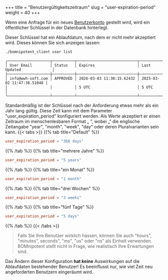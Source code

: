 +++
title = "Benutzergültigkeitszeitraum"
slug = "user-expiration-period"
weight = 40
+++

Wenn eine Anfrage für ein neues [Benutzerkonto](/de/client/basics/account-creation/) gestellt wird, wird ein öffentlicher Schlüssel in der Datenbank hinterlegt.

Dieser Schlüssel hat ein Ablaufdatum, nach dem er nicht mehr akzeptiert wird. Dieses können Sie sich anzeigen lassen:
```bash
./bomnipotent_client user list
```
``` {wrap="false" title="output"}
╭───────────────────┬──────────┬───────────────────────────┬───────────────────────────╮
│ User Email        │ Status   │ Expires                   │ Last Updated              │
├───────────────────┼──────────┼───────────────────────────┼───────────────────────────┤
│ info@wwh-soft.com │ APPROVED │ 2026-03-03 11:30:15.62432 │ 2025-03-02 11:47:38.51048 │
│                   │          │ 5 UTC                     │ 5 UTC                     │
╰───────────────────┴──────────┴───────────────────────────┴───────────────────────────╯
```

Standardmäßig ist der Schlüssel nach der Anforderung etwas mehr als ein Jahr lang gültig. Diese Zeit kann mit dem Parameter "user_expiration_period" konfiguriert werden. Als Werte akzeptiert er einen Zeitraum im menschenlesbaren Format „<Zahl> <Einheit>“, wobei „<Einheit>“ die englische Zeitangabe "year", "month", "week", "day" oder deren Pluralvarianten sein kann.
{{< tabs >}}
{{% tab title="Default" %}}
```toml
user_expiration_period = "366 days"
```
{{% /tab %}}
{{% tab title="mehrere Jahre" %}}
```toml
user_expiration_period = "5 years"
```
{{% /tab %}}
{{% tab title="ein Monat" %}}
```toml
user_expiration_period = "1 month"
```
{{% /tab %}}
{{% tab title="drei Wochen" %}}
```toml
user_expiration_period = "3 weeks"
```
{{% /tab %}}
{{% tab title="fünf Tage" %}}
```toml
user_expiration_period = "5 days"
```
{{% /tab %}}
{{< /tabs >}}

> Falls Sie Ihre Benutzer wirklich hassen, können Sie auch "hours", "minutes", seconds", "ms", "us" oder "ns" als Einheit verwenden. BOMnipotent stellt nicht in Frage, wie realistisch Ihre Erwartungen sind.

Das Ändern dieser Konfiguration **hat keine** Auswirkungen auf die Ablaufdaten bestehender Benutzer! Es beeinflusst nur, wie viel Zeit neu angeforderten Benutzern eingeräumt wird.
